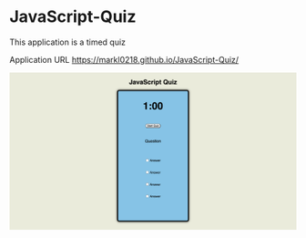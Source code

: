 # JavaScript-Quiz

<p>This application is a timed quiz</p>

Application URL
https://markl0218.github.io/JavaScript-Quiz/

 <img src= "Quiz-Screenshot.png">
